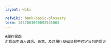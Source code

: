 ```yaml
---
layout: wiki

refwiki: bank-basic-glossary
term: 1457063690898546063
---
```


```
#履约保函 
对保函申请人诚信、善意、及时履行基础交易中约定义务的保证

```